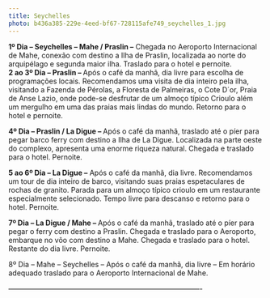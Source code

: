 ```yaml
---
title: Seychelles
photo: b436a385-229e-4eed-bf67-728115afe749_seychelles_1.jpg
---
```


<p><strong>1&ordm; Dia &ndash; Seychelles &ndash; Mahe / Praslin &ndash;</strong>&nbsp;Chegada no Aeroporto Internacional de Mahe, conex&atilde;o com destino a Ilha de Praslin, localizada ao norte do arquip&eacute;lago e segunda maior ilha. Traslado para o hotel e pernoite.<br />
<strong>2 ao 3&ordm; Dia &ndash; Praslin &ndash;&nbsp;</strong>Ap&oacute;s o caf&eacute; da manh&atilde;, dia livre para escolha de programa&ccedil;&otilde;es locais. Recomendamos uma visita de dia inteiro pela ilha, visitando a Fazenda de P&eacute;rolas, a Floresta de Palmeiras, o Cote D&acute;or, Praia de Anse Lazio, onde pode-se desfrutar de um almo&ccedil;o t&iacute;pico Crioulo al&eacute;m um mergulho em uma das praias mais lindas do mundo. Retorno para o hotel e pernoite.</p>

<p><strong>4&ordm; Dia &ndash; Praslin / La Digue &ndash;&nbsp;</strong>Ap&oacute;s o caf&eacute; da manh&atilde;, traslado at&eacute; o p&iacute;er para pegar barco ferry com destino a Ilha de La Digue. Localizada na parte oeste do complexo, apresenta uma enorme riqueza natural. Chegada e traslado para o hotel. Pernoite.</p>

<p><strong>5 ao 6&ordm; Dia &ndash; La Digue &ndash;</strong>&nbsp;Ap&oacute;s o caf&eacute; da manh&atilde;, dia livre. Recomendamos um tour de dia inteiro de barco, visitando suas praias espetaculares de rochas de granito. Parada para um almo&ccedil;o t&iacute;pico crioulo em um restaurante especialmente selecionado. Tempo livre para descanso e retorno para o hotel. Pernoite.</p>

<p><strong>7&ordm; Dia &ndash; La Digue / Mahe &ndash;&nbsp;</strong>Ap&oacute;s o caf&eacute; da manh&atilde;, traslado at&eacute; o p&iacute;er para pegar o ferry com destino a Praslin. Chegada e traslado para o Aeroporto, embarque no v&ocirc;o com destino a Mahe. Chegada e traslado para o hotel. Restante do dia livre. Pernoite.</p>

<p>8&ordm; Dia &ndash; Mahe &ndash; Seychelles &ndash; Ap&oacute;s o caf&eacute; da manh&atilde;, dia livre &ndash; Em hor&aacute;rio adequado traslado para o Aeroporto Internacional de Mahe.</p>

<p>&mdash;&mdash;&mdash;&mdash;&mdash;&mdash;&mdash;&mdash;&mdash;&mdash;&mdash;&mdash;&mdash;&mdash;&mdash;&mdash;&mdash;&mdash;&mdash;&mdash;&mdash;&mdash;&mdash;&mdash;&mdash;&mdash;&mdash;-</p>

